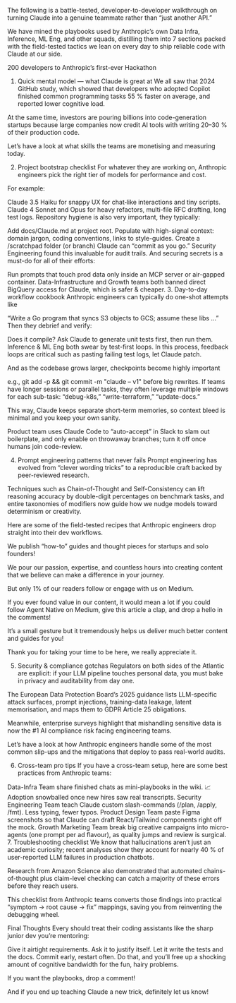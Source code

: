The following is a battle-tested, developer-to-developer walkthrough on turning Claude into a genuine teammate rather than “just another API.”

We have mined the playbooks used by Anthropic’s own Data Infra, Inference, ML Eng, and other squads, distilling them into 7 sections packed with the field-tested tactics we lean on every day to ship reliable code with Claude at our side.


200 developers to Anthropic’s first-ever Hackathon
1. Quick mental model — what Claude is great at
We all saw that 2024 GitHub study, which showed that developers who adopted Copilot finished common programming tasks 55 % faster on average, and reported lower cognitive load.

At the same time, investors are pouring billions into code-generation startups because large companies now credit AI tools with writing 20–30 % of their production code.

Let’s have a look at what skills the teams are monetising and measuring today.


2. Project bootstrap checklist
For whatever they are working on, Anthropic engineers pick the right tier of models for performance and cost.

For example:

Claude 3.5 Haiku for snappy UX for chat‐like interactions and tiny scripts.
Claude 4 Sonnet and Opus for heavy refactors, multi-file RFC drafting, long test logs.
Repository hygiene is also very important, they typically:

Add docs/Claude.md at project root. Populate with high-signal context: domain jargon, coding conventions, links to style-guides.
Create a /scratchpad folder (or branch) Claude can “commit as you go.” Security Engineering found this invaluable for audit trails.
And securing secrets is a must-do for all of their efforts:

Run prompts that touch prod data only inside an MCP server or air-gapped container.
Data-Infrastructure and Growth teams both banned direct BigQuery access for Claude, which is safer & cheaper.
3. Day-to-day workflow cookbook
Anthropic engineers can typically do one-shot attempts like

“Write a Go program that syncs S3 objects to GCS; assume these libs …”
Then they debrief and verify:

Does it compile?
Ask Claude to generate unit tests first, then run them.
Inference & ML Eng both swear by test-first loops.
In this process, feedback loops are critical such as pasting failing test logs, let Claude patch.

And as the codebase grows larger, checkpoints become highly important

e.g., git add -p && git commit -m "claude – v1" before big rewrites.
If teams have longer sessions or parallel tasks, they often leverage multiple windows for each sub-task: “debug-k8s,” “write-terraform,” “update-docs.”

This way, Claude keeps separate short-term memories, so context bleed is minimal and you keep your own sanity.

Product team uses Claude Code to “auto-accept” in Slack to slam out boilerplate, and only enable on throwaway branches; turn it off once humans join code-review.

4. Prompt engineering patterns that never fails
Prompt engineering has evolved from “clever wording tricks” to a reproducible craft backed by peer-reviewed research.

Techniques such as Chain-of-Thought and Self-Consistency can lift reasoning accuracy by double-digit percentages on benchmark tasks, and entire taxonomies of modifiers now guide how we nudge models toward determinism or creativity.

Here are some of the field-tested recipes that Anthropic engineers drop straight into their dev workflows.


We publish “how-to” guides and thought pieces for startups and solo founders!

We pour our passion, expertise, and countless hours into creating content that we believe can make a difference in your journey.

But only 1% of our readers follow or engage with us on Medium.

If you ever found value in our content, it would mean a lot if you could follow Agent Native on Medium, give this article a clap, and drop a hello in the comments!

It’s a small gesture but it tremendously helps us deliver much better content and guides for you!

Thank you for taking your time to be here, we really appreciate it.

5. Security & compliance gotchas
Regulators on both sides of the Atlantic are explicit: if your LLM pipeline touches personal data, you must bake in privacy and auditability from day one.

The European Data Protection Board’s 2025 guidance lists LLM-specific attack surfaces, prompt injections, training-data leakage, latent memorisation, and maps them to GDPR Article 25 obligations.

Meanwhile, enterprise surveys highlight that mishandling sensitive data is now the #1 AI compliance risk facing engineering teams.

Let’s have a look at how Anthropic engineers handle some of the most common slip-ups and the mitigations that deploy to pass real-world audits.


6. Cross-team pro tips
If you have a cross-team setup, here are some best practices from Anthropic teams:

Data-Infra Team share finished chats as mini-playbooks in the wiki. 📈 Adoption snowballed once new hires saw real transcripts.
Security Engineering Team teach Claude custom slash-commands (/plan, /apply, /fmt). Less typing, fewer typos.
Product Design Team paste Figma screenshots so that Claude can draft React/Tailwind components right off the mock.
Growth Marketing Team break big creative campaigns into micro-agents (one prompt per ad flavour), as quality jumps and review is surgical.
7. Troubleshooting checklist
We know that hallucinations aren’t just an academic curiosity; recent analyses show they account for nearly 40 % of user-reported LLM failures in production chatbots.

Research from Amazon Science also demonstrated that automated chains-of-thought plus claim-level checking can catch a majority of these errors before they reach users.

This checklist from Anthropic teams converts those findings into practical “symptom → root cause → fix” mappings, saving you from reinventing the debugging wheel.


Final Thoughts
Every should treat their coding assistants like the sharp junior dev you’re mentoring:

Give it airtight requirements.
Ask it to justify itself.
Let it write the tests and the docs.
Commit early, restart often.
Do that, and you’ll free up a shocking amount of cognitive bandwidth for the fun, hairy problems.

If you want the playbooks, drop a comment!

And if you end up teaching Claude a new trick, definitely let us know!